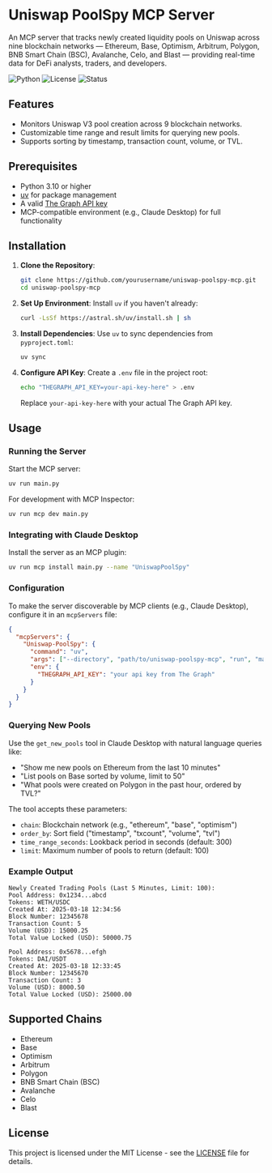 # Uniswap PoolSpy MCP Server

An MCP server that tracks newly created liquidity pools on Uniswap across nine blockchain networks — Ethereum, Base, Optimism, Arbitrum, Polygon, BNB Smart Chain (BSC), Avalanche, Celo, and Blast — providing real-time data for DeFi analysts, traders, and developers.

![Python](https://img.shields.io/badge/python-3.10+-blue.svg)
![License](https://img.shields.io/badge/license-MIT-green.svg)
![Status](https://img.shields.io/badge/status-active-brightgreen.svg)

## Features

- Monitors Uniswap V3 pool creation across 9 blockchain networks.
- Customizable time range and result limits for querying new pools.
- Supports sorting by timestamp, transaction count, volume, or TVL.

## Prerequisites

- Python 3.10 or higher
- [uv](https://github.com/astral-sh/uv) for package management
- A valid [The Graph API key](https://thegraph.com/studio/apikeys/)
- MCP-compatible environment (e.g., Claude Desktop) for full functionality

## Installation

1. **Clone the Repository**:
   ```bash
   git clone https://github.com/yourusername/uniswap-poolspy-mcp.git
   cd uniswap-poolspy-mcp
   ```

2. **Set Up Environment**:
   Install `uv` if you haven't already:
   ```bash
   curl -LsSf https://astral.sh/uv/install.sh | sh
   ```

3. **Install Dependencies**:
   Use `uv` to sync dependencies from `pyproject.toml`:
   ```bash
   uv sync
   ```

4. **Configure API Key**:
   Create a `.env` file in the project root:
   ```bash
   echo "THEGRAPH_API_KEY=your-api-key-here" > .env
   ```
   Replace `your-api-key-here` with your actual The Graph API key.

## Usage

### Running the Server

Start the MCP server:
```bash
uv run main.py
```

For development with MCP Inspector:
```bash
uv run mcp dev main.py
```

### Integrating with Claude Desktop

Install the server as an MCP plugin:
```bash
uv run mcp install main.py --name "UniswapPoolSpy"
```

### Configuration

To make the server discoverable by MCP clients (e.g., Claude Desktop), configure it in an `mcpServers` file:

```json
{
  "mcpServers": {
    "Uniswap-PoolSpy": {
      "command": "uv",
      "args": ["--directory", "path/to/uniswap-poolspy-mcp", "run", "main.py"],
      "env": {
        "THEGRAPH_API_KEY": "your api key from The Graph"
      }
    }
  }
}
   ```


### Querying New Pools

Use the `get_new_pools` tool in Claude Desktop with natural language queries like:
- "Show me new pools on Ethereum from the last 10 minutes"
- "List pools on Base sorted by volume, limit to 50"
- "What pools were created on Polygon in the past hour, ordered by TVL?"

The tool accepts these parameters:
- `chain`: Blockchain network (e.g., "ethereum", "base", "optimism")
- `order_by`: Sort field ("timestamp", "txcount", "volume", "tvl")
- `time_range_seconds`: Lookback period in seconds (default: 300)
- `limit`: Maximum number of pools to return (default: 100)

### Example Output
```
Newly Created Trading Pools (Last 5 Minutes, Limit: 100):
Pool Address: 0x1234...abcd
Tokens: WETH/USDC
Created At: 2025-03-18 12:34:56
Block Number: 12345678
Transaction Count: 5
Volume (USD): 15000.25
Total Value Locked (USD): 50000.75

Pool Address: 0x5678...efgh
Tokens: DAI/USDT
Created At: 2025-03-18 12:33:45
Block Number: 12345670
Transaction Count: 3
Volume (USD): 8000.50
Total Value Locked (USD): 25000.00
```

## Supported Chains

- Ethereum
- Base
- Optimism
- Arbitrum
- Polygon
- BNB Smart Chain (BSC)
- Avalanche
- Celo
- Blast

## License

This project is licensed under the MIT License - see the [LICENSE](LICENSE) file for details.

